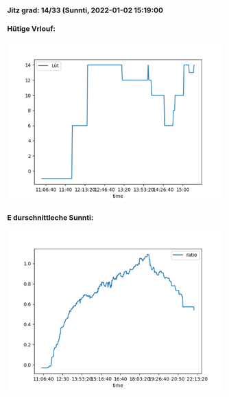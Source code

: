 ### Jitz grad: 14/33 (Sunnti, 2022-01-02 15:19:00

### Hütige Vrlouf:
![Graph](Today.png)

### E durschnittleche Sunnti:
![Graph](Sunnti.png)